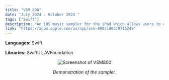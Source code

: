 ```yaml
---
title: "VSM 800"
date: "July 2024 - October 2024 "
tags: ["Swift"]
description: "An iOS music sampler for the iPad which allows users to create their own beats."
link: "https://apps.apple.com/us/app/vsm-800/id6670715249"
---
```


**Languages:** Swift

**Libraries:** SwiftUI, AVFoundation

$$\text{}$$

<div style="text-align: center;">
    <img src="/images/vsm800_3.webp" alt="Screenshot of VSM800">
    <p><em>Demonstration of the sampler.</em></p>
</div>
